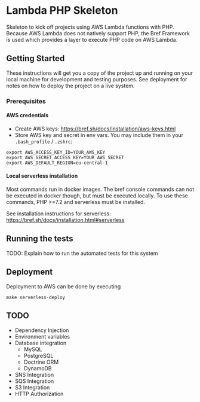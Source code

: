 # Lambda PHP Skeleton

Skeleton to kick off projects using AWS Lambda functions with PHP. Because AWS Lambda does not natively support PHP, the Bref Framework is used which provides a layer to execute PHP code on AWS Lambda.

## Getting Started

These instructions will get you a copy of the project up and running on your local machine for development and testing purposes. See deployment for notes on how to deploy the project on a live system.

### Prerequisites

#### AWS credentials

* Create AWS keys: https://bref.sh/docs/installation/aws-keys.html
* Store AWS key and secret in env vars. You may include them in your `.bash_profile` / `.zshrc`:
```
export AWS_ACCESS_KEY_ID=YOUR_AWS_KEY
export AWS_SECRET_ACCESS_KEY=YOUR_AWS_SECRET
export AWS_DEFAULT_REGION=eu-central-1
```

#### Local serverless installation
Most commands run in docker images. The bref console commands can not be executed in docker though, but must be executed locally. To use these commands, PHP >=7.2 and serverless must be installed.

See installation instructions for serverless: https://bref.sh/docs/installation.html#serverless

## Running the tests

TODO: Explain how to run the automated tests for this system

## Deployment

Deployment to AWS can be done by executing

```
make serverless-deploy
```

## TODO

* Dependency Injection
* Environment variables
* Database integration
    * MySQL
    * PostgreSQL
    * Doctrine ORM
    * DynamoDB 
* SNS Integration
* SQS Integration
* S3 Integration
* HTTP Authorization